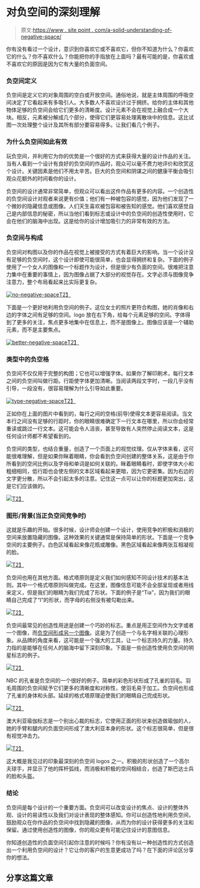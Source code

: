 # 对负空间的深刻理解

> 原文:[https://www . site point . com/a-solid-understanding-of-negative-space/](https://www.sitepoint.com/a-solid-understanding-of-negative-space/)

你有没有看过一个设计，意识到你喜欢它或不喜欢它，但你不知道为什么？你喜欢它的什么？你不喜欢什么？你能把你的手指放在上面吗？最有可能的是，你喜欢或不喜欢它的原因是因为它有大量的负面空间。

### 负空间定义

负空间是定义它的对象周围的空白或开放空间。通俗地说，就是主体周围的呼吸空间决定了它看起来有多吸引人。大多数人不喜欢设计过于拥挤。给你的主体和其他物体足够的负空间会给它们更多的清晰度。设计元素不会在视觉上融合成一个大块。相反，元素被分解成几个部分，使得它们更容易处理离散块中的信息。这比试图一次处理整个设计及其所有部分要容易得多。让我们看几个例子。

### 为什么负空间如此有效

玩负空间，并利用它为你的优势是一个很好的方式来获得大量的设计作品的关注。当有人看到一个设计有良好的负空间的作品时，观众可以毫不费力地评价和欣赏这个设计。关键因素是他们不用太辛苦。巨大的负空间和阴谋之间的健康平衡会吸引观众花额外的时间看你的设计。

负空间的设计通常非常简单，但观众可以看出这件作品有更多的内容。一个创造性的负空间设计对观者来说更有价值；他们有一种被包容的感觉，因为他们发现了一个微妙的隐藏信息或图像。人们天生喜欢被包容和被告知的感觉。他们喜欢感觉自己是内部信息的秘密，所以当他们看到标志或设计中的负空间的创造性使用时，它会在他们的脑海中出现。这是给你的设计增加吸引力的非常有效的方法。

### 负空间与构成

负空间对构图以及你的作品在视觉上被接受的方式有着巨大的影响。当一个设计没有足够的负空间时，这个设计即使可能很简单，也会显得拥挤和复杂。下面的例子使用了一个女人的图像和一个标题作为设计，但是很少有负面的空间。很难把注意力集中在重要的事情上，因为图像占据了大部分的视觉存在。文字必须与图像竞争注意力，整个布局看起来比实际更复杂。

[![no-negative-space](../Images/8d4991c0cde38b1dbdd3ae4606dcc7c0.png)T2】](https://www.sitepoint.com/wp-content/uploads/2012/11/no-negative-space.jpg)

下面是一个更好地利用负空间的例子。这位女士的照片更符合构图，她的肖像和右边的字体之间有足够的空间。logo 放在右下角，给每个元素足够的空间。字体得到了更多的关注，焦点更多地集中在信息上，而不是图像上。图像应该是一个辅助元素，而不是主要焦点。

[![better-negative-space](../Images/19d8d98ad136ddaa43373e2cab9330d3.png)T2】](https://www.sitepoint.com/wp-content/uploads/2012/11/better-negative-space.jpg)

### 类型中的负空格

负空间不仅仅用于完整的构图；它也可以增强字体。如果你了解印刷术，每行文本之间的负空间叫做行距。行距使字体更加清晰。当阅读两段文字时，一段几乎没有引导，一段没有，很容易理解为什么引导如此重要。

[![type-negative-space](../Images/72773c2c3816a14bfce9812f9a0cc537.png)T2】](https://www.sitepoint.com/wp-content/uploads/2012/11/type-negative-space.jpg)

正如你在上面的图片中看到的，每行之间的空格(前导)使得文本更容易阅读。当文本行之间没有足够的行距时，你的眼睛很难确定下一行文本在哪里，所以你会经常重读或跳过一行文本。这可能会令人沮丧，甚至导致有人突然停止阅读文本，这是任何设计师都不希望看到的。

负空间的类型，也结合重量，创造了一个页面上的视觉纹理。仅从字体来看，这可能很难理解，但是如果你眯着眼睛，你会看到负空间创建的整体关系，这是由于你所看到的空间比例以及字母和单词是如何关联的。眯着眼睛看时，即使字体大小和粗细相同，低行距也会使左侧的文本区域看起来更暗，因为它更密集。因为右边的文字更分散，所以不会引起太多的注意。记住这一点可以让你的标题更加突出，这是它们应该做的。

[![](../Images/c3ae239a2446804caa52f55ab1626994.png)T2】](https://www.sitepoint.com/wp-content/uploads/2012/11/negative-space-blocks.jpg)

### 图形/背景(当正负空间竞争时)

这就是乐趣的开始。很多时候，设计师会创建一个设计，使用竞争的积极和消极的空间来放置隐藏的图像。这种效果的关键通常是保持简单的形状。下面是一个竞争空间的主要例子。白色区域看起来像花瓶或雕像。黑色区域看起来像两张互相凝视的脸。

[![](../Images/4d5e70badbc7e13a30909cfebd523b41.png)T2】](https://www.sitepoint.com/wp-content/uploads/2012/11/face-vase.jpg)

负空间也用在其他方面。格式塔原则是定义我们如何感知不同设计技术的基本法则。其中一个格式塔原则叫做完成。在这里，图像信息可能不会全部呈现或者用线来定义，但是我们的眼睛为我们完成了形状。下面的例子是“Tia”，因为我们的眼睛自己完成了“I”的形状，而字母的右侧没有被勾勒出来。

[![](../Images/f54b34d93ff650ccc6f3d2720517bcfd.png)T2】](https://www.sitepoint.com/wp-content/uploads/2012/11/tia.jpg)

负空间最常见的创造性用途是创建一个巧妙的标志。重点是用正空间作为文字或者一个图像，而[负空间形成另一个图像](https://www.sitepoint.com/embracing-negative-space-in-your-designs-white-space-tips-to-consider-and-examples-to-admire/ "Embracing Negative Space in Your Designs: White Space Tips to Consider and Examples to Admire")。这是为了创造一个与名字相关联的心理形象。从品牌的角度来看，这可能是一个强大的工具，让一个标志持久的力量。持久力指的是能够在任何人的脑海中留下深刻印象。下面是一些创造性使用负空间的明星标志的例子。

[![](../Images/1c3ccbc1c8d5a2eaef628b3531944ba2.png)T2】](https://www.sitepoint.com/wp-content/uploads/2012/11/negative-space-nbc.jpg)

NBC 的孔雀是负空间的一个很好的例子。简单的彩色形状形成了孔雀的羽毛。羽毛周围的负空间赋予它们更多的清晰度和对称性，使羽毛易于加工。负空间也形成了孔雀的身体和头部。延续的格式塔原理迫使我们的眼睛自己完成形状。

[![](../Images/af579bc422bc681d22bc6fa34a415645.png)T2】](https://www.sitepoint.com/wp-content/uploads/2012/11/negative-space-yoga-australia.jpg)

澳大利亚瑜伽标志是一个别出心裁的标志，它使用正面的形状来创造做瑜伽的人，她的手臂和腿内的负面空间形成了澳大利亚本身的形状。这个标志很简单，但是很有视觉冲击力。

[![](../Images/62607c663df4d2b5146031696c664072.png)T2】](https://www.sitepoint.com/wp-content/uploads/2012/11/negative-space-spartan.jpg)

这大概是我见过的印象最深刻的负空间 logos 之一。积极的形状创造了一个高尔夫球手，并显示了他的挥杆弧线，而消极和积极的空间相结合，创造了斯巴达士兵的脸和头盔。

### 结论

负空间是每个设计的一个重要方面。负空间可以改变设计的焦点、设计的整体外观、设计的易读性以及我们对设计表现的整体感知。你可以创造性地利用负空间，鼓励观众在你作品的负空间中找到隐藏的图像，从而为你的设计获得更多的关注和保留。通过使用创造性的图像，你的观众更有可能记住设计的意图信息。

你知道创造性的负面空间引起你注意的时候吗？你有没有以一种创造性的方式创造出一个利用负空间的设计？它让你的客户的生意更成功了吗？在下面的评论区分享你的想法。

## 分享这篇文章